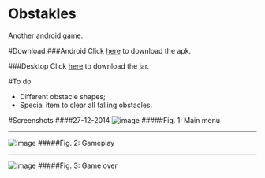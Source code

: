 Obstakles
=========
Another android game.

#Download
###Android
Click [here](/android/apk/obstakles-android.apk?raw=true) to download the apk.

###Desktop
Click [here](/desktop/binaries/obstakles.jar?raw=true) to download the jar.

#To do
- Different obstacle shapes;
- Special item to clear all falling obstacles.

#Screenshots
####27-12-2014
![image](http://i.imgur.com/OjAdbx0.png)
#####Fig. 1: Main menu
***
![image](http://i.imgur.com/458mO9O.png)
#####Fig. 2: Gameplay
***
![image](http://i.imgur.com/OEoVHgi.png)
#####Fig. 3: Game over
